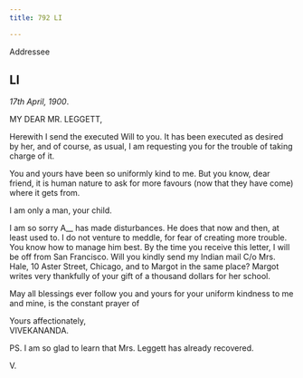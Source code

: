 ```yaml
---
title: 792 LI

---
```

  

  

Addressee

## LI

*17th April, 1900*.

MY DEAR MR. LEGGETT,

Herewith I send the executed Will to you. It has been executed as
desired by her, and of course, as usual, I am requesting you for the
trouble of taking charge of it.

You and yours have been so uniformly kind to me. But you know, dear
friend, it is human nature to ask for more favours (now that they have
come) where it gets from.

I am only a man, your child.

I am so sorry A\_\_ has made disturbances. He does that now and then, at
least used to. I do not venture to meddle, for fear of creating more
trouble. You know how to manage him best. By the time you receive this
letter, I will be off from San Francisco. Will you kindly send my Indian
mail C/o Mrs. Hale, 10 Aster Street, Chicago, and to Margot in the same
place? Margot writes very thankfully of your gift of a thousand dollars
for her school.

May all blessings ever follow you and yours for your uniform kindness to
me and mine, is the constant prayer of

Yours affectionately,  
VIVEKANANDA.

  
PS. I am so glad to learn that Mrs. Leggett has already recovered.

V.